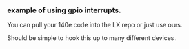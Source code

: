 ### example of using gpio interrupts.

You can pull your 140e code into the LX repo or just use ours.

Should be simple to hook this up to many different devices.
